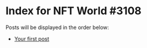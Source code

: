 # Index for NFT World #3108
Posts will be displayed in the order below:

- [Your first post](./001-first.md)


